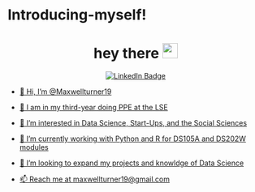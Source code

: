 # Introducing-myself!

<h1 align="center">
  hey there
  <img src="https://media.giphy.com/media/hvRJCLFzcasrR4ia7z/giphy.gif" width="30px"/>
</h1>

<!---
Introducing-myself is a ✨ special ✨ repository because its `README.md` (this file) appears on your GitHub profile.
You can click the Preview link to take a look at your changes.
--->

<div id="badges" align="center">
  <a href="https://www.linkedin.com/in/maxwellfilip-turner/">
    <img src="https://img.shields.io/badge/LinkedIn-blue?logo=linkedin&logoColor=white" alt="LinkedIn Badge"/>
</div>


- 👋 Hi, I’m @Maxwellturner19
- 💼 I am in my third-year doing PPE at the LSE 
- 👀 I’m interested in Data Science, Start-Ups, and the Social Sciences
- 🌱 I’m currently working with Python and R for DS105A and DS202W modules
- 💞️ I’m looking to expand my projects and knowldge of Data Science 

- 📫 Reach me at maxwellturner19@gmail.com
